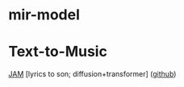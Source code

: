 # mir-model

# Text-to-Music
[JAM](https://arxiv.org/abs/2507.20880) [lyrics to son; diffusion+transformer] ([github](https://github.com/declare-lab/jamify))
